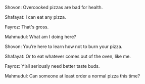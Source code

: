 Shovon: Overcooked pizzas are bad for health.

Shafayat: I can eat any pizza.

Fayroz: That's gross.

Mahmudul: What am I doing here?

Shovon: You’re here to learn how not to burn your pizza.

Shafayat: Or to eat whatever comes out of the oven, like me.

Fayroz: Y’all seriously need better taste buds.

Mahmudul: Can someone at least order a normal pizza this time?
